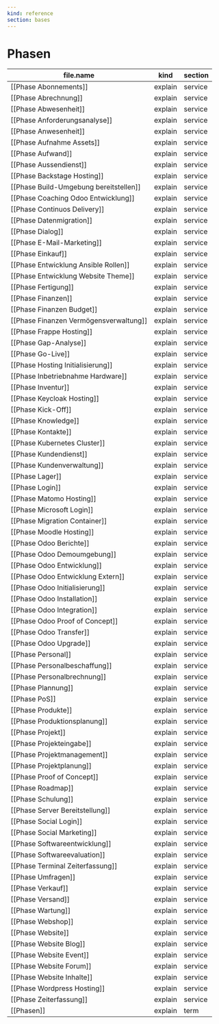 ```yaml
---
kind: reference
section: bases
---
```


# Phasen

| file.name | kind | section |
| --- | --- | --- |
| [[Phase Abonnements]] | explain | service |
| [[Phase Abrechnung]] | explain | service |
| [[Phase Abwesenheit]] | explain | service |
| [[Phase Anforderungsanalyse]] | explain | service |
| [[Phase Anwesenheit]] | explain | service |
| [[Phase Aufnahme Assets]] | explain | service |
| [[Phase Aufwand]] | explain | service |
| [[Phase Aussendienst]] | explain | service |
| [[Phase Backstage Hosting]] | explain | service |
| [[Phase Build-Umgebung bereitstellen]] | explain | service |
| [[Phase Coaching Odoo Entwicklung]] | explain | service |
| [[Phase Continuos Delivery]] | explain | service |
| [[Phase Datenmigration]] | explain | service |
| [[Phase Dialog]] | explain | service |
| [[Phase E-Mail-Marketing]] | explain | service |
| [[Phase Einkauf]] | explain | service |
| [[Phase Entwicklung Ansible Rollen]] | explain | service |
| [[Phase Entwicklung Website Theme]] | explain | service |
| [[Phase Fertigung]] | explain | service |
| [[Phase Finanzen]] | explain | service |
| [[Phase Finanzen Budget]] | explain | service |
| [[Phase Finanzen Vermögensverwaltung]] | explain | service |
| [[Phase Frappe Hosting]] | explain | service |
| [[Phase Gap-Analyse]] | explain | service |
| [[Phase Go-Live]] | explain | service |
| [[Phase Hosting Initialisierung]] | explain | service |
| [[Phase Inbetriebnahme Hardware]] | explain | service |
| [[Phase Inventur]] | explain | service |
| [[Phase Keycloak Hosting]] | explain | service |
| [[Phase Kick-Off]] | explain | service |
| [[Phase Knowledge]] | explain | service |
| [[Phase Kontakte]] | explain | service |
| [[Phase Kubernetes Cluster]] | explain | service |
| [[Phase Kundendienst]] | explain | service |
| [[Phase Kundenverwaltung]] | explain | service |
| [[Phase Lager]] | explain | service |
| [[Phase Login]] | explain | service |
| [[Phase Matomo Hosting]] | explain | service |
| [[Phase Microsoft Login]] | explain | service |
| [[Phase Migration Container]] | explain | service |
| [[Phase Moodle Hosting]] | explain | service |
| [[Phase Odoo Berichte]] | explain | service |
| [[Phase Odoo Demoumgebung]] | explain | service |
| [[Phase Odoo Entwicklung]] | explain | service |
| [[Phase Odoo Entwicklung Extern]] | explain | service |
| [[Phase Odoo Initialisierung]] | explain | service |
| [[Phase Odoo Installation]] | explain | service |
| [[Phase Odoo Integration]] | explain | service |
| [[Phase Odoo Proof of Concept]] | explain | service |
| [[Phase Odoo Transfer]] | explain | service |
| [[Phase Odoo Upgrade]] | explain | service |
| [[Phase Personal]] | explain | service |
| [[Phase Personalbeschaffung]] | explain | service |
| [[Phase Personalbrechnung]] | explain | service |
| [[Phase Plannung]] | explain | service |
| [[Phase PoS]] | explain | service |
| [[Phase Produkte]] | explain | service |
| [[Phase Produktionsplanung]] | explain | service |
| [[Phase Projekt]] | explain | service |
| [[Phase Projekteingabe]] | explain | service |
| [[Phase Projektmanagement]] | explain | service |
| [[Phase Projektplanung]] | explain | service |
| [[Phase Proof of Concept]] | explain | service |
| [[Phase Roadmap]] | explain | service |
| [[Phase Schulung]] | explain | service |
| [[Phase Server Bereitstellung]] | explain | service |
| [[Phase Social Login]] | explain | service |
| [[Phase Social Marketing]] | explain | service |
| [[Phase Softwareentwicklung]] | explain | service |
| [[Phase Softwareevaluation]] | explain | service |
| [[Phase Terminal Zeiterfassung]] | explain | service |
| [[Phase Umfragen]] | explain | service |
| [[Phase Verkauf]] | explain | service |
| [[Phase Versand]] | explain | service |
| [[Phase Wartung]] | explain | service |
| [[Phase Webshop]] | explain | service |
| [[Phase Website]] | explain | service |
| [[Phase Website Blog]] | explain | service |
| [[Phase Website Event]] | explain | service |
| [[Phase Website Forum]] | explain | service |
| [[Phase Website Inhalte]] | explain | service |
| [[Phase Wordpress Hosting]] | explain | service |
| [[Phase Zeiterfassung]] | explain | service |
| [[Phasen]] | explain | term |
